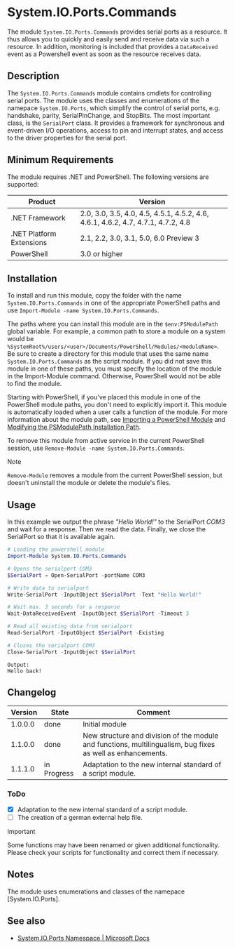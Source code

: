 # System.IO.Ports.Commands
The module `System.IO.Ports.Commands` provides serial ports as a resource. It thus allows you to quickly and easily send and receive data via such a resource. In addition, monitoring is included that provides a `DataReceived` event as a Powershell event as soon as the resource receives data.

## Description

The `System.IO.Ports.Commands` module contains cmdlets for controlling serial ports. The module uses the classes and enumerations of the namepace `System.IO.Ports`, which simplify the control of serial ports, e.g. handshake, parity, SerialPinChange, and StopBits. The most important class, is the `SerialPort` class. It provides a framework for synchronous and event-driven I/O operations, access to pin and interrupt states, and access to the driver properties for the serial port.

## Minimum Requirements

The module requires .NET and PowerShell. The following versions are supported:

|Product|Version|
|---|---|
|.NET Framework|2.0, 3.0, 3.5, 4.0, 4.5, 4.5.1, 4.5.2, 4.6, 4.6.1, 4.6.2, 4.7, 4.7.1, 4.7.2, 4.8|
|.NET Platform Extensions|	2.1, 2.2, 3.0, 3.1, 5.0, 6.0 Preview 3|
|PowerShell|3.0 or higher|

## Installation

To install and run this module, copy the folder with the name `System.IO.Ports.Commands` in one of the appropriate PowerShell paths and use `Import-Module -name System.IO.Ports.Commands`.

The paths where you can install this module are in the `$env:PSModulePath` global variable. For example, a common path to store a module on a system would be `%SystemRoot%/users/<user>/Documents/PowerShell/Modules/<moduleName>`. Be sure to create a directory for this module that uses the same name `System.IO.Ports.Commands` as the script module. If you did not save this module in one of these paths, you must specify the location of the module in the Import-Module command. Otherwise, PowerShell would not be able to find the module.

Starting with PowerShell, if you've placed this module in one of the PowerShell module paths, you don't need to explicitly import it. This module is automatically loaded when a user calls a function of the module. For more information about the module path, see [Importing a PowerShell Module](https://docs.microsoft.com/en-us/powershell/scripting/developer/module/importing-a-powershell-module?view=powershell-7.1) and [Modifying the PSModulePath Installation Path](https://docs.microsoft.com/en-us/powershell/scripting/developer/module/modifying-the-psmodulepath-installation-path?view=powershell-7.1).

To remove this module from active service in the current PowerShell session, use `Remove-Module -name System.IO.Ports.Commands`.

> [!Note]
> `Remove-Module` removes a module from the current PowerShell session, but doesn't uninstall the module or delete the module's files.

## Usage

In this example we output the phrase *"Hello World!"* to the SerialPort *COM3* and wait for a response. Then we read the data. Finally, we close the SerialPort so that it is available again.

```PowerShell
# Loading the powershell module
Import-Module System.IO.Ports.Commands

# Opens the serialport COM3
$SerialPort = Open-SerialPort -portName COM3

# Write data to serialport
Write-SerialPort -InputObject $SerialPort -Text "Hello World!"

# Wait max. 3 seconds for a response
Wait-DataReceivedEvent -InputObject $SerialPort -Timeout 3

# Read all existing data from serialport
Read-SerialPort -InputObject $SerialPort -Existing

# Closes the serialport COM3
Close-SerialPort -InputObject $SerialPort
```

```Output
Output:
Hello back!
```
## Changelog

|Version|State|Comment|
|---|---|---|
|1.0.0.0|done|Initial module|
|1.1.0.0|done|New structure and division of the module and functions, multilingualism, bug fixes as well as enhancements.|
|1.1.1.0|in Progress|Adaptation to the new internal standard of a script module.|

### ToDo
- [X] Adaptation to the new internal standard of a script module.
- [ ] The creation of a german external help file.

>[!Important]
>Some functions may have been renamed or given additional functionality. Please check your scripts for functionality and correct them if necessary.

## Notes
The module uses enumerations and classes of the namepace [System.IO.Ports].

## See also
- [System.IO.Ports Namespace | Microsoft Docs](https://docs.microsoft.com/en-us/dotnet/api/system.io.ports?view=netframework-4.8)
